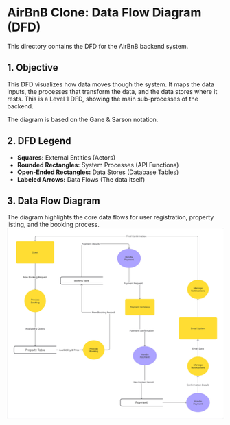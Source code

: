 # AirBnB Clone: Data Flow Diagram (DFD)

This directory contains the DFD for the AirBnB backend system.

## 1. Objective
This DFD visualizes how data moves though the system. It maps the data inputs, the processes that transform the data, and the data stores where it rests. This is a Level 1 DFD, showing the main sub-processes of the backend.

The diagram is based on the Gane & Sarson notation.

## 2. DFD Legend
* **Squares:** External Entities (Actors)
* **Rounded Rectangles:** System Processes (API Functions)
* **Open-Ended Rectangles:**  Data Stores (Database Tables)
* **Labeled Arrows:** Data Flows (The data itself)

## 3. Data Flow Diagram
The diagram highlights the core data flows for user registration, property listing, and the booking process.
![AirBnB Backend Data Flow Diagram](data-flow.png)